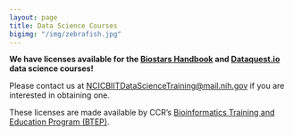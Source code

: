 ```yaml
---
layout: page
title: Data Science Courses
bigimg: "/img/zebrafish.jpg"
---
```


**We have licenses available for the [Biostars Handbook](https://www.biostarhandbook.com) and [Dataquest.io](https://www.dataquest.io) data science courses!**

Please contact us at [NCICBIITDataScienceTraining@mail.nih.gov](mailto:NCICBIITDataScienceTraining@mail.nih.gov) if you are interested in obtaining one.

These licenses are made available by CCR’s [Bioinformatics Training and Education Program (BTEP)](https://btep.ccr.cancer.gov).
